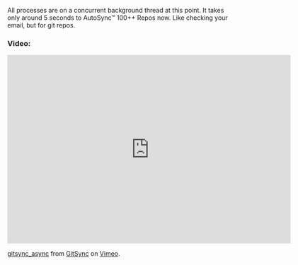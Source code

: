 All processes are on a concurrent background thread at this point<!--more-->. It takes only around 5 seconds to AutoSync™ 100++ Repos now. Like checking your email, but for git repos. 



### Video:


<iframe src="https://player.vimeo.com/video/211185211" width="640" height="427" frameborder="0" webkitallowfullscreen mozallowfullscreen allowfullscreen></iframe>
<p><a href="https://vimeo.com/211185211">gitsync_async</a> from <a href="https://vimeo.com/gitsync">GitSync</a> on <a href="https://vimeo.com">Vimeo</a>.</p>
